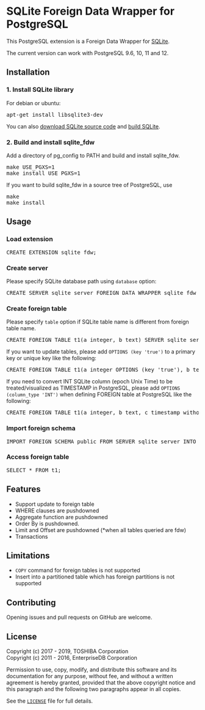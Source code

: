 # SQLite Foreign Data Wrapper for PostgreSQL
This PostgreSQL extension is a Foreign Data Wrapper for [SQLite][1].

The current version can work with PostgreSQL 9.6, 10, 11 and 12.

## Installation
### 1. Install SQLite library

For debian or ubuntu:
<pre>
apt-get install libsqlite3-dev
</pre>

You can also [download SQLite source code][2] and [build SQLite][3].

### 2. Build and install sqlite_fdw

Add a directory of pg_config to PATH and build and install sqlite_fdw.
<pre>
make USE_PGXS=1
make install USE_PGXS=1
</pre>

If you want to build sqlite_fdw in a source tree of PostgreSQL, use
<pre>
make
make install
</pre>

## Usage
### Load extension
<pre>
CREATE EXTENSION sqlite_fdw;
</pre>

### Create server
Please specify SQLite database path using `database` option:
<pre>
CREATE SERVER sqlite_server FOREIGN DATA WRAPPER sqlite_fdw OPTIONS (database '/tmp/test.db');
</pre>


### Create foreign table
Please specify `table` option if SQLite table name is different from foreign table name.
<pre>
CREATE FOREIGN TABLE t1(a integer, b text) SERVER sqlite_server OPTIONS (table 't1_sqlite');
</pre>

If you want to update tables, please add `OPTIONS (key 'true')` to a primary key or unique key like the following:
<pre>
CREATE FOREIGN TABLE t1(a integer OPTIONS (key 'true'), b text) SERVER sqlite_server OPTIONS (table 't1_sqlite');
</pre>

If you need to convert INT SQLite column (epoch Unix Time) to be treated/visualized as TIMESTAMP in PostgreSQL, please add `OPTIONS (column_type 'INT')` when
defining FOREIGN table at PostgreSQL like the following:
<pre>
CREATE FOREIGN TABLE t1(a integer, b text, c timestamp without time zone OPTIONS (column_type 'INT')) SERVER sqlite_server OPTIONS (table 't1_sqlite');
</pre>
### Import foreign schema
<pre>
IMPORT FOREIGN SCHEMA public FROM SERVER sqlite_server INTO public;
</pre>

### Access foreign table
<pre>
SELECT * FROM t1;
</pre>

## Features
- Support update to foreign table  
- WHERE clauses are pushdowned  
- Aggregate function are pushdowned
- Order By is pushdowned.
- Limit and Offset are pushdowned (*when all tables queried are fdw)
- Transactions  

## Limitations
- `COPY` command for foreign tables is not supported
- Insert into a partitioned table which has foreign partitions is not supported
## Contributing
Opening issues and pull requests on GitHub are welcome.

## License
Copyright (c) 2017 - 2019, TOSHIBA Corporation  
Copyright (c) 2011 - 2016, EnterpriseDB Corporation  

Permission to use, copy, modify, and distribute this software and its documentation for any purpose, without fee, and without a written agreement is hereby granted, provided that the above copyright notice and this paragraph and the following two paragraphs appear in all copies.

See the [`LICENSE`][4] file for full details.

[1]: https://www.sqlite.org/index.html
[2]: https://www.sqlite.org/download.html
[3]: https://www.sqlite.org/howtocompile.html
[4]: LICENSE
